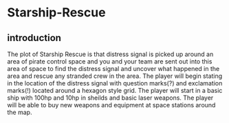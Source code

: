# Starship-Rescue
## introduction
The plot of Starship Rescue is that distress signal is picked up around an area of pirate control space and you and your team are sent out into this area of space to find the distress signal and uncover what happened in the area and rescue any stranded crew in the area. The player will begin stating in the location of the distress signal with question marks(?) and exclamation marks(!) located around a hexagon style grid. The player will start in a basic ship with 100hp and 10hp in sheilds and basic laser weapons. The player will be able to buy new weapons and equipment at space stations around the map.
